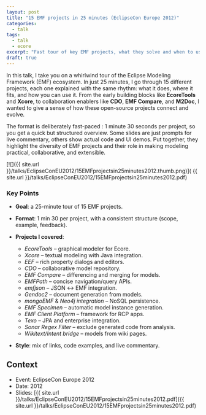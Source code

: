```yaml
---
layout: post
title: "15 EMF projects in 25 minutes (EclipseCon Europe 2012)"
categories:
  - talk
tags:
  - talk
  - ecore
excerpt: "Fast tour of key EMF projects, what they solve and when to use them."
draft: true
---
```


In this talk, I take you on a whirlwind tour of the Eclipse Modeling Framework (EMF) ecosystem. In just 25 minutes, I go through 15 different projects, each one explained with the same rhythm: what it does, where it fits, and how you can use it. From the early building blocks like **EcoreTools** and **Xcore**, to collaboration enablers like **CDO**, **EMF Compare**, and **M2Doc**, I wanted to give a sense of how these open-source projects connect and evolve.

The format is deliberately fast-paced : 1 minute 30 seconds per project, so you get a quick but structured overview. Some slides are just prompts for live commentary, others show actual code and UI demos. Put together, they highlight the diversity of EMF projects and their role in making modeling practical, collaborative, and extensible.

[![]({{ site.url }}/talks/EclipseConEU2012/15EMFprojectsin25minutes2012.thumb.png)]( {{ site.url }}/talks/EclipseConEU2012/15EMFprojectsin25minutes2012.pdf)

### Key Points

* **Goal**: a 25-minute tour of 15 EMF projects.
* **Format**: 1 min 30 per project, with a consistent structure (scope, example, feedback).
* **Projects I covered**:

  * *EcoreTools* – graphical modeler for Ecore.
  * *Xcore* – textual modeling with Java integration.
  * *EEF* – rich property dialogs and editors.
  * *CDO* – collaborative model repository.
  * *EMF Compare* – differencing and merging for models.
  * *EMFPath* – concise navigation/query APIs.
  * *emfjson* – JSON ↔ EMF integration.
  * *Gendoc2* – document generation from models.
  * *mongoEMF* & *Neo4j integration* – NoSQL persistence.
  * *EMF Specimen* – automatic model instance generation.
  * *EMF Client Platform* – framework for RCP apps.
  * *Texo* – JPA and enterprise integration.
  * *Sonar Regex Filter* – exclude generated code from analysis.
  * *Wikitext/Intent bridge* – models from wiki pages.
* **Style**: mix of links, code examples, and live commentary.


## Context
- Event: EclipseCon Europe 2012
- Date: 2012
- Slides: [{{ site.url }}/talks/EclipseConEU2012/15EMFprojectsin25minutes2012.pdf]({{ site.url }}/talks/EclipseConEU2012/15EMFprojectsin25minutes2012.pdf)
